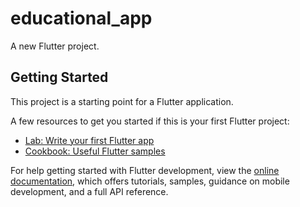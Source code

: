 # educational_app

A new Flutter project.

## Getting Started

This project is a starting point for a Flutter application.

A few resources to get you started if this is your first Flutter project:

- [Lab: Write your first Flutter app](https://docs.flutter.dev/get-started/codelab)
- [Cookbook: Useful Flutter samples](https://docs.flutter.dev/cookbook)

For help getting started with Flutter development, view the
[online documentation](https://docs.flutter.dev/), which offers tutorials,
samples, guidance on mobile development, and a full API reference.

<p>
  <ima src="https://user-images.githubusercontent.com/113762162/227842913-7c8ad840-2fce-4270-a76e-68a255543de3.png" hight="20%" width="20%">
  <ima src="https://user-images.githubusercontent.com/113762162/227843002-0d5c9c95-ebf8-4946-a7dd-ac3cbb7544e5.png" hight="20%" width="20%">
  <ima src="https://user-images.githubusercontent.com/113762162/227843007-62b6c98f-9faf-4bc6-be90-12beafeb210d.png" hight="20%" width="20%">
  <ima src="https://user-images.githubusercontent.com/113762162/227843023-b2f7372d-876e-42f0-9219-73c90d33d9d5.png" hight="20%" width="20%">
  <ima src="https://user-images.githubusercontent.com/113762162/227843075-3f19f506-0736-4f4f-9b4a-144925252ce6.png" hight="20%" width="20%">
</p>


